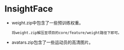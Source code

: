 # InsightFace
- weight.zip中包含了一些预训练权重。

      将weight.zip解压至项目的core/feature/weight路径下即可。

- avatars.zip包含了一些运动员的高清图片。
